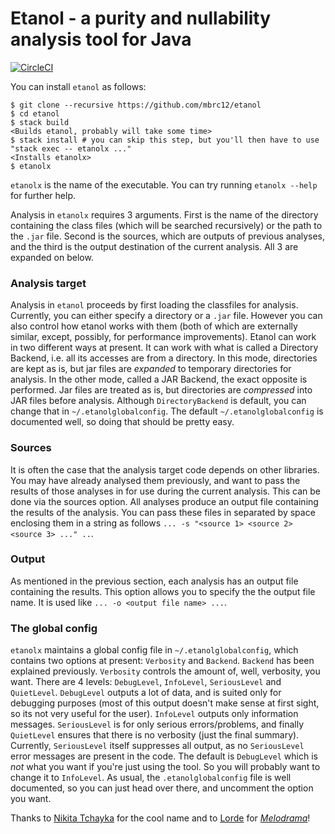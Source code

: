 # Etanol - a purity and nullability analysis tool for Java

[![CircleCI](https://circleci.com/gh/mbrc12/etanol.svg?style=svg)](https://circleci.com/gh/mbrc12/etanol)

You can install `etanol` as follows:

```
$ git clone --recursive https://github.com/mbrc12/etanol
$ cd etanol
$ stack build
<Builds etanol, probably will take some time>
$ stack install # you can skip this step, but you'll then have to use "stack exec -- etanolx ..."
<Installs etanolx>
$ etanolx 
```

`etanolx` is the name of the executable. You can try running `etanolx --help` for further help.

Analysis in `etanolx` requires 3 arguments. First is the name of the directory containing the class files (which will be searched
recursively) or the path to the `.jar` file. Second is the sources, which are outputs of previous analyses, and the third is the
output destination of the current analysis. All 3 are expanded on below.

### Analysis target

Analysis in `etanol` proceeds by first loading the classfiles for analysis. Currently, you can either specify a directory or a `.jar`
file. However you can also control how etanol works with them (both of which are externally similar, except, possibly, for performance
improvements). Etanol can work in two different ways at present. It can work with what is called a Directory Backend, i.e. all its
accesses are from a directory. In this mode, directories are kept as is, but jar files are _expanded_ to temporary directories for 
analysis. In the other mode, called a JAR Backend, the exact opposite is performed. Jar files are treated as is, but directories
are _compressed_ into JAR files before analysis. Although `DirectoryBackend` is default, you can change that in `~/.etanolglobalconfig`.
The default `~/.etanolglobalconfig` is documented well, so doing that should be pretty easy.

### Sources

It is often the case that the analysis target code depends on other libraries. You may have already analysed them previously, and want
to pass the results of those analyses in for use during the current analysis. This can be done via the sources option. All analyses
produce an output file containing the results of the analysis. You can pass these files in separated by space enclosing them in a string
as follows `... -s "<source 1> <source 2> <source 3> ..." ..`.

### Output 

As mentioned in the previous section, each analysis has an output file containing the results. This option allows you to specify 
the the output file name. It is used like `... -o <output file name> ...`.

### The global config

`etanolx` maintains a global config file in `~/.etanolglobalconfig`, which contains two options at present: `Verbosity` and `Backend`. 
`Backend` has been explained previously. `Verbosity` controls the amount of, well, verbosity, you want. There are 4 levels: `DebugLevel`,
`InfoLevel`, `SeriousLevel` and `QuietLevel`. `DebugLevel` outputs a lot of data, and is suited only for debugging purposes (most of this
 output doesn't make sense at first sight, so its not very useful for the user). `InfoLevel` outputs only information messages.
`SeriousLevel` is for only serious errors/problems, and finally `QuietLevel` ensures that there is no verbosity (just the final summary).
Currently, `SeriousLevel` itself suppresses all output, as no `SeriousLevel` error messages are present in the code. The default
is `DebugLevel` which is _not_ what you want if you're just using the tool. So you will probably want to change it to `InfoLevel`. As
usual, the `.etanolglobalconfig` file is well documented, so you can just head over there, and uncomment the option you want.



Thanks to [Nikita Tchayka](https://github.com/NickSeagull) for the cool name and to [Lorde](https://en.wikipedia.org/wiki/Lorde) for [_Melodrama_](https://en.wikipedia.org/wiki/Melodrama_(Lorde_album))!
